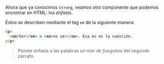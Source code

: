 Ahora que ya conocimos `strong`, veamos otro componente que podemos encontrar en HTML: los _énfasis_. 

Éstos se describen mediante el tag `em` de la siguiente manera:

```html
<p>
  <em>Ser</em> o <em>no ser</em>. Esa es es la cuestión.   
</p>
```

> Ponele énfasis a las palabras _un mar de fueguitos_ del segundo párrafo. 
